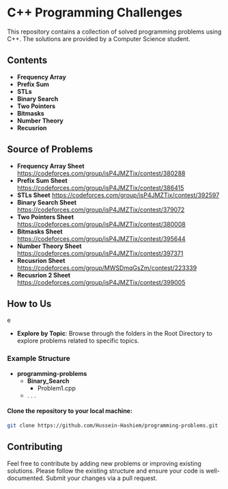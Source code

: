 # C++ Programming Challenges

This repository contains a collection of solved programming problems using C++. The solutions are provided by a Computer Science student.

## Contents
- **Frequency Array** 
- **Prefix Sum** 
- **STLs** 
- **Binary Search** 
- **Two Pointers**
- **Bitmasks** 
- **Number Theory** 
- **Recusrion** 

## Source of Problems
- **Frequency Array Sheet** https://codeforces.com/group/isP4JMZTix/contest/380288 
- **Prefix Sum Sheet** https://codeforces.com/group/isP4JMZTix/contest/386415
- **STLs Sheet** https://codeforces.com/group/isP4JMZTix/contest/392597
- **Binary Search Sheet** https://codeforces.com/group/isP4JMZTix/contest/379072
- **Two Pointers Sheet** https://codeforces.com/group/isP4JMZTix/contest/380008
- **Bitmasks Sheet** https://codeforces.com/group/isP4JMZTix/contest/395644
- **Number Theory Sheet** https://codeforces.com/group/isP4JMZTix/contest/397371
- **Recusrion Sheet** https://codeforces.com/group/MWSDmqGsZm/contest/223339
- **Recusrion 2 Sheet** https://codeforces.com/group/isP4JMZTix/contest/399005

## How to Us
e

- **Explore by Topic**: Browse through the folders in the Root Directory to explore problems related to specific topics.

### Example Structure
- **programming-problems**
    - **Binary_Search**
      - Problem1.cpp
    - . . . 

#### Clone the repository to your local machine:
   ```bash
   git clone https://github.com/Hussein-Hashiem/programming-problems.git
   ```
## Contributing
Feel free to contribute by adding new problems or improving existing solutions. Please follow the existing structure and ensure your code is well-documented. Submit your changes via a pull request.
